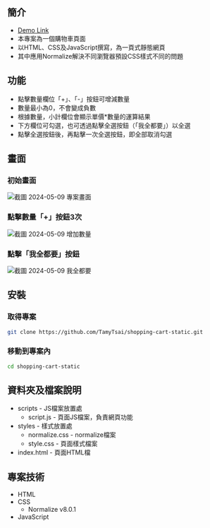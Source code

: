 ## 簡介
- [Demo Link](https://tamytsai.github.io/shopping-cart-static/)
- 本專案為一個購物車頁面
- 以HTML、CSS及JavaScript撰寫，為一頁式靜態網頁
- 其中應用Normalize解決不同瀏覽器預設CSS樣式不同的問題

## 功能
- 點擊數量欄位「+」、「-」按鈕可增減數量
- 數量最小為0，不會變成負數
- 根據數量，小計欄位會顯示單價*數量的運算結果
- 下方欄位可勾選，也可透過點擊全選按鈕（「我全都要」）以全選
- 點擊全選按鈕後，再點擊一次全選按鈕，即全部取消勾選

## 畫面
### 初始畫面
![截圖 2024-05-09 專案畫面](https://github.com/TamyTsai/shopping-cart-static/assets/97825677/2547087d-2597-492b-86e8-aeabc1c15ba6)

### 點擊數量「+」按鈕3次
![截圖 2024-05-09 增加數量](https://github.com/TamyTsai/shopping-cart-static/assets/97825677/27da3a10-420b-4cd9-9cfa-98cd760cee76)

### 點擊「我全都要」按鈕
![截圖 2024-05-09 我全都要](https://github.com/TamyTsai/shopping-cart-static/assets/97825677/c686c412-6e11-4de2-9fc3-e8a43e064319)


## 安裝
### 取得專案
```bash
git clone https://github.com/TamyTsai/shopping-cart-static.git
```
### 移動到專案內
```bash
cd shopping-cart-static
```

## 資料夾及檔案說明
- scripts - JS檔案放置處
  - script.js - 頁面JS檔案，負責網頁功能
- styles - 樣式放置處
  -   normalize.css - normalize檔案
  -   style.css - 頁面樣式檔案
- index.html - 頁面HTML檔

## 專案技術
- HTML
- CSS
  - Normalize v8.0.1
- JavaScript
